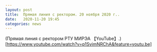 ```yaml
---
layout: post
title:  Прямая линия c ректором. 20 ноября 2020 г..
date:   2020-11-20 19:45
categories: news
---
```


(Прямая линия с ректором РТУ МИРЭА 【YouTube】.)[https://www.youtube.com/watch?v=p1SvimNRChA&feature=youtu.be]
